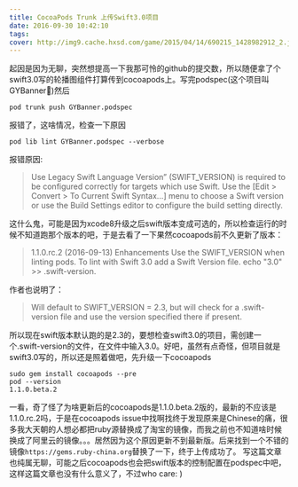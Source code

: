 ```yaml
---
title: CocoaPods Trunk 上传Swift3.0项目
date: 2016-09-30 10:42:10
tags:
cover: http://img9.cache.hxsd.com/game/2015/04/14/690215_1428982912_2.jpg
---
```


起因是因为无聊，突然想提高一下我那可怜的github的提交数，所以随便拿了个swift3.0写的轮播图组件打算传到cocoapods上。写完podspec(这个项目叫GYBanner🙈)然后
```
pod trunk push GYBanner.podspec
```
报错了，这啥情况，检查一下原因
```
pod lib lint GYBanner.podspec --verbose
```
报错原因:
> Use Legacy Swift Language Version” (SWIFT_VERSION) is required to be configured correctly for targets which use Swift. Use the [Edit > Convert > To Current Swift Syntax…] menu to choose a Swift version or use the Build Settings editor to configure the build setting directly.

这什么鬼，可能是因为xcode8升级之后swift版本变成可选的，所以检查运行的时候不知道跑那个版本的吧，于是去看了一下果然cocoapods前不久更新了版本：
> 1.1.0.rc.2 (2016-09-13)
Enhancements
Use the SWIFT_VERSION when linting pods. To lint with Swift 3.0 add a Swift Version file. echo "3.0" >> .swift-version.

作者也说明了：
> Will default to SWIFT_VERSION = 2.3, but will check for a .swift-version file and use the version specified there if present.

所以现在swift版本默认跑的是2.3的，要想检查swift3.0的项目，需创建一个.swift-version的文件，在文件中输入3.0。好吧，虽然有点奇怪，但项目就是swift3.0写的，所以还是照着做吧，先升级一下cocoapods
```
sudo gem install cocoapods --pre
pod --version
1.1.0.beta.2
```
一看，奇了怪了为啥更新后的cocoapods是1.1.0.beta.2版的，最新的不应该是1.1.0.rc.2吗，于是在cocoapods issue中找啊找终于发现原来是Chinese的痛，很多我大天朝的人想必都把ruby源替换成了淘宝的镜像，而我之前也不知道啥时候换成了阿里云的镜像。。。居然因为这个原因更新不到最新版。后来找到一个不错的镜像``https://gems.ruby-china.org``替换了一下，终于上传成功了。
写这篇文章也纯属无聊，可能之后cocoapods也会把swift版本的控制配置在podspec中吧，这样这篇文章也没有什么意义了，不过who care: )
